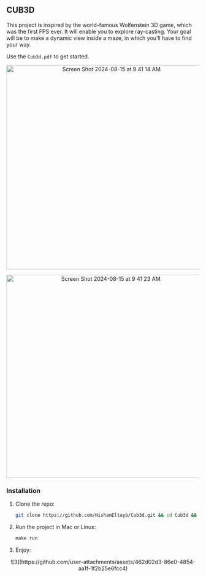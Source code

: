 


<!-- ABOUT THE PROJECT -->
## CUB3D

 This project is inspired by the world-famous Wolfenstein 3D game, which
was the first FPS ever. It will enable you to explore ray-casting. Your goal will be to
make a dynamic view inside a maze, in which you’ll have to find your way.

Use the `Cub3d.pdf` to get started.




<p align="center">
  <img width="532" alt="Screen Shot 2024-08-15 at 9 41 14 AM" src="https://github.com/user-attachments/assets/46f55dce-b794-4e4c-829c-39dd83df1560">
</p>




<p align="center">
   <img width="529" alt="Screen Shot 2024-08-15 at 9 41 23 AM" src="https://github.com/user-attachments/assets/0b4e37df-736d-4415-83e5-1b6188d1ea5e">
</p>



### Installation


1. Clone the repo:
   ```sh
   git clone https://github.com/HishamEltayb/Cub3d.git && cd Cub3d && make -j
   ```
2. Run the project in Mac or Linux:
   ```js
   make run
   ```
3. Enjoy:

<p align="center">
   ![3](https://github.com/user-attachments/assets/462d02d3-86e0-4854-aa1f-1f2b25e6fcc4)
</p>
